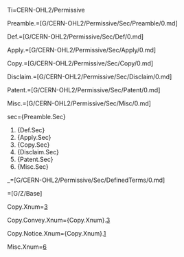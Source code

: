 Ti=CERN-OHL2/Permissive

Preamble.=[G/CERN-OHL2/Permissive/Sec/Preamble/0.md]

Def.=[G/CERN-OHL2/Permissive/Sec/Def/0.md]

Apply.=[G/CERN-OHL2/Permissive/Sec/Apply/0.md]

Copy.=[G/CERN-OHL2/Permissive/Sec/Copy/0.md]

Disclaim.=[G/CERN-OHL2/Permissive/Sec/Disclaim/0.md]

Patent.=[G/CERN-OHL2/Permissive/Sec/Patent/0.md]

Misc.=[G/CERN-OHL2/Permissive/Sec/Misc/0.md]

sec={Preamble.Sec}<ol><li>{Def.Sec}<li>{Apply.Sec}<li>{Copy.Sec}<li>{Disclaim.Sec}<li>{Patent.Sec}<li>{Misc.Sec}</ol>

_=[G/CERN-OHL2/Permissive/Sec/DefinedTerms/0.md]

=[G/Z/Base]

Copy.Xnum=<a href='#Copy.Sec'>3</a>

Copy.Convey.Xnum={Copy.Xnum}.<a href='#Copy.Convey.sec'>3</a>

Copy.Notice.Xnum={Copy.Xnum}.<a href='#Copy.Notice.sec'>1</a>

Misc.Xnum=<a href='#Misc.Sec'>6</a>